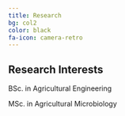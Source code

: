 ```yaml
---
title: Research
bg: col2
color: black
fa-icon: camera-retro
---
```


## Research Interests

<p> BSc. in Agricultural Engineering </p>
<p> MSc. in Agricultural Microbiology </p>